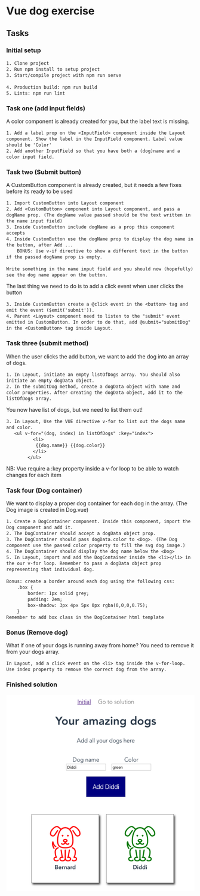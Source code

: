 # Vue dog exercise

## Tasks

### Initial setup 

```
1. Clone project 
2. Run npm install to setup project
3. Start/compile project with npm run serve 

4. Production build: npm run build
5. Lints: npm run lint
```

### Task one (add input fields)
A color <InputField /> component is already created for you, but the label text is missing. 

```
1. Add a label prop on the <InputField> component inside the Layout component. Show the label in the InputField component. Label value should be 'Color'
2. Add another InputField so that you have both a (dog)name and a color input field.
```

### Task two (Submit button)
A  CustomButton component is already created, but it needs a few fixes before its ready to be used
```
1. Import CustomButton into Layout component
2. Add <CustomButton> component into Layout component, and pass a dogName prop. (The dogName value passed should be the text written in the name input field)
3. Inside CustomButton include dogName as a prop this component accepts
4. Inside CustomButton use the dogName prop to display the dog name in the button, after Add ...
    BONUS: Use v-if directive to show a different text in the button if the passed dogName prop is empty.

Write something in the name input field and you should now (hopefully) see the dog name appear on the button.

```
The last thing we need to do is to add a click event when user clicks the button

```
3. Inside CustomButton create a @click event in the <button> tag and emit the event ($emit('submit')). 
4. Parent <Layout> component need to listen to the "submit" event emitted in CustomButton. In order to do that, add @submit="submitDog" in the <CustomButton> tag inside Layout.

```

### Task three (submit method)
When the user clicks the add button, we want to add the dog into an array of dogs.

```
1. In Layout, initiate an empty listOfDogs array. You should also initiate an empty dogData object.
2. In the submitDog method, create a dogData object with name and color properties. After creating the dogData object, add it to the listOfDogs array.

```

You now have list of dogs, but we need to list them out! 

```
3. In Layout, Use the VUE directive v-for to list out the dogs name and color.
   <ul v-for="(dog, index) in listOfDogs" :key="index">
          <li> 
           {{dog.name}} {{dog.color}}
          </li>
        </ul>           
```
NB: Vue require a :key property inside a v-for loop to be able to watch changes for each item 

### Task four (Dog container)
We want to display a proper dog container for each dog in the array. (The Dog image is created in Dog.vue)

```
1. Create a DogContainer component. Inside this component, import the Dog component and add it.
2. The DogContainer should accept a dogData object prop. 
3. The DogContainer should pass dogData.color to <Dog>. (The Dog component use the passed color property to fill the svg dog image.)
4. The DogContainer should display the dog name below the <Dog>
5. In Layout, import and add the DogContainer inside the <li></li> in the our v-for loop. Remember to pass a dogData object prop representing that individual dog.

Bonus: create a border around each dog using the following css: 
    .box {
        border: 1px solid grey;
        padding: 2em;
        box-shadow: 3px 4px 5px 0px rgba(0,0,0,0.75);
    }
Remember to add box class in the DogContainer html template

```

### Bonus (Remove dog)
What if one of your dogs is running away from home? You need to remove it from your dogs array.

```
In Layout, add a click event on the <li> tag inside the v-for-loop. Use index property to remove the correct dog from the array. 

```


### Finished solution

![Alt text](src/assets/dogapp.png?)